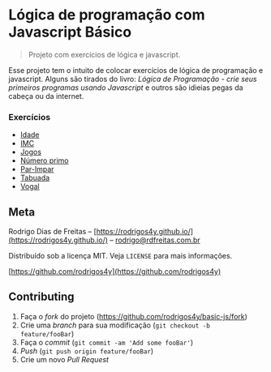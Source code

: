 # Lógica de programação com Javascript Básico
> Projeto com exercícios de lógica e javascript.

Esse projeto tem o intuito de colocar exercícios de lógica de programação e javascript. Alguns são tirados do livro: *Lógica de Programação - crie seus primeiros programas usando Javascript* e outros são idieias pegas da cabeça ou da internet.

### Exercícios
- [Idade](https://github.com/rodrigos4y/basic-js/tree/master/idade)
- [IMC](https://github.com/rodrigos4y/basic-js/tree/master/imc)
- [Jogos](https://github.com/rodrigos4y/basic-js/tree/master/jogo)
- [Número primo](https://github.com/rodrigos4y/basic-js/tree/master/numero-primo)
- [Par-Impar](https://github.com/rodrigos4y/basic-js/tree/master/par-impar)
- [Tabuada](https://github.com/rodrigos4y/basic-js/tree/master/tabuada)
- [Vogal](https://github.com/rodrigos4y/basic-js/tree/master/vogal)

## Meta

Rodrigo Dias de Freitas – [https://rodrigos4y.github.io/](https://rodrigos4y.github.io/) – rodrigo@rdfreitas.com.br

Distribuído sob a licença MIT. Veja `LICENSE` para mais informações.

[https://github.com/rodrigos4y](https://github.com/rodrigos4y)

## Contributing

1. Faça o _fork_ do projeto (<https://github.com/rodrigos4y/basic-js/fork>)
2. Crie uma _branch_ para sua modificação (`git checkout -b feature/fooBar`)
3. Faça o _commit_ (`git commit -am 'Add some fooBar'`)
4. _Push_ (`git push origin feature/fooBar`)
5. Crie um novo _Pull Request_

[npm-image]: https://img.shields.io/npm/v/datadog-metrics.svg?style=flat-square
[npm-url]: https://npmjs.org/package/datadog-metrics
[npm-downloads]: https://img.shields.io/npm/dm/datadog-metrics.svg?style=flat-square
[travis-image]: https://img.shields.io/travis/dbader/node-datadog-metrics/master.svg?style=flat-square
[travis-url]: https://travis-ci.org/dbader/node-datadog-metrics
[wiki]: https://github.com/seunome/seuprojeto/wiki

